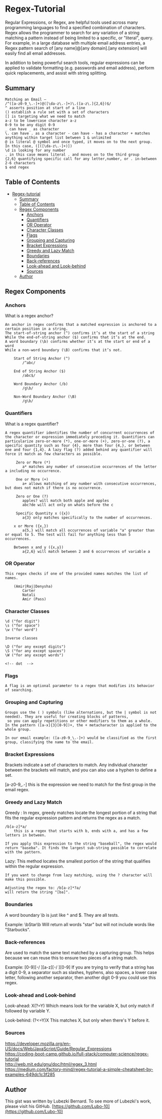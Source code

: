 # Regex-Tutorial

Regular Expressions, or Regex, are helpful tools used across many programming languages to find a specified combination of characters. Regex allows the programmer to search for any variation of a string matching a pattern instead of being limited to a specific, or "literal", query. For example, in a large database with multiple email address entries, a Regex pattern search of [any name]@[any domain].[any extension] will easily find all email addresses.

In addition to being powerful search tools, regular expressions can be applied to validate formatting (e.g. passwords and email address), perform quick replacements, and assist with string splitting.

## Summary
    Matching an Email –
    /^([a-z0-9_\.-]+)@([\da-z\.-]+)\.([a-z\.]{2,6})$/
    ^ asserts position at start of a line
    () establish a rule set with a set of characters
    [] is targeting what we need to match
    a-z to be lowercase character a-z
    0-9 to be any digit 0-9
    _ can have _ as character
    \. can have . as a character - can have - has a character + matches anything within target list between 1 & unlimited
    @ is literal @ symbol and once typed, it moves on to the next group. In this case, ([([\da-z\.-]+)])
    \d is looking for any number
    . in this case means literal . and moves on to the third group
    {2,6} quantifying specific call for any letter,number, or . in-between 2-6 characters
    $ end regex

## Table of Contents

- [Regex-tutorial](#regex-tutorial)
  - [Summary](#summary)
  - [Table of Contents](#table-of-contents)
  - [Regex Components](#regex-components)
    - [Anchors](#anchors)
    - [Quantifiers](#quantifiers)
    - [OR Operator](#or-operator)
    - [Character Classes](#character-classes)
    - [Flags](#flags)
    - [Grouping and Capturing](#grouping-and-capturing)
    - [Bracket Expressions](#bracket-expressions)
    - [Greedy and Lazy Match](#greedy-and-lazy-match)
    - [Boundaries](#boundaries)
    - [Back-references](#back-references)
    - [Look-ahead and Look-behind](#look-ahead-and-look-behind)
    - [Sources](#sources)
  - [Author](#author)

## Regex Components

### Anchors

What is a regex anchor?

    An anchor in regex confirms that a matched expression is anchored to a certain position in a string. 
    The start-of-string anchor (^) confirms it’s at the start of a string
    While the end-of-string anchor ($) confirms that it’s at the end.
    A word boundary (\b) confirms whether it’s at the start or end of a word
    While a non-word boundary (\B) confirms that it’s not.

        Start of String Anchor (^)
            /^abc/

        End of String Anchor ($)
            /abc$/

        Word Boundary Anchor (/b)
            /g\b/

        Non-Word Boundary Anchor (\B)
            /g\b/

### Quantifiers

What is a regex quantifier?

    A regex quantifier identifies the number of concurrent occurrences of the character or expression immediately preceding it. Quantifiers can particularize zero-or-more (*), one-or-more (+), zero-or-one (?), a specific quantity such as four {4}, more than four {4,}, or between one and four {1,4}. A lazy flag (?) added behind any quantifier will force it match as few characters as possible.

         Zero or More (*)
            a* matches any number of consecutive occurrences of the letter a including no occurrence.

         One or More (+)
            a+ allows matching of any number with consecutive occurrences, but does not match if there is no occurrence.

         Zero or One (?)
            apples? will match both apple and apples
            abc?de will act only on whats before the c

         Specific Quantity x ({x})
            a{3} only matches specifically to the number of occurrences.

        x or More ({x,})
            a{5,} will match all occurrences of variable "a" greater than or equal to 5. The test will fail for anything less than 5 occurrences.

        Between x and y ({x,y})
            a{2,6} will match between 2 and 6 occurrences of variable a

### OR Operator

    This regex checks if one of the provided names matches the list of names.

        (Amir|Raj|Denysha)
            Carter
            Natali
            Amir (Pass)

### Character Classes

    \d ("for digit")
    \s ("for space")
    \w ("for word")

    Inverse classes

    \D ("for any except digits")
    \S ("for any except spaces")
    \W ("for any except words")

    <!-- dot  -->

### Flags

    A flag is an optional parameter to a regex that modifies its behavior of searching.

### Grouping and Capturing

    Groups use the ( ) symbols (like alternations, but the | symbol is not needed). They are useful for creating blocks of patterns,
     so you can apply repetitions or other modifiers to them as a whole. In the pattern ([a-x]{3}[0-9])+, the + metacharacter is applied to the whole group.

    In our email example: ([a-z0-9_\.-]+) would be classified as the first group, classifying the name to the email.

### Bracket Expressions

Brackets indicate a set of characters to match. Any individual character between the brackets will match, and you can also use a hyphen to define a set.

[a-z0-9_\.-] this is the expression we need to match for the first group in the email regex.

### Greedy and Lazy Match

Greedy : 
    In regex, greedy matches locate the longest portion of a string that fits the regular expression pattern and returns the regex as a match.

    /b[a-z]*a/
        this is a regex that starts with b, ends with a, and has a few letters in between.

    If you apply this expression to the string "baseball", the regex would return "baseba". It finds the largest sub-string possible to correlate with the pattern.

Lazy:
    This method locates the smallest portion of the string that qualifies within the regular expression.

    If you want to change from lazy matching, using the ? character will make this possible. 

    Adjusting the regex to: /b[a-z]*?a/ 
    will return the string "[ba]".

### Boundaries
A word boundary \b is just like ^ and $. They are all tests.

Example: \bStar\b
    Will return all words "star" but will not include words like "Starbucks".

### Back-references
Are used to match the same text matched by a capturing group. 
This helps because we can reuse this to ensure two pieces of a string match.

Example: [0-9][-/ ][a-z][-/ ][0-9]
    If you are trying to verify that a string has a digit 0-9, a separator such as slashes, hyphens, also spaces, a lower case letter, following another separator, then another digit 0-9 you could use this regex.

### Look-ahead and Look-behind

Look-ahead: X(?=Y) Which means look for the variable X, but only match if followed by variable Y. 

Look-behind: (?<=Y)X This matches X, but only when there's Y before it.

### Sources
https://developer.mozilla.org/en-US/docs/Web/JavaScript/Guide/Regular_Expressions<br>
https://coding-boot-camp.github.io/full-stack/computer-science/regex-tutorial <br>
http://web.mit.edu/gnu/doc/html/regex_3.html<br>
https://medium.com/factory-mind/regex-tutorial-a-simple-cheatsheet-by-examples-649dc1c3f285<br>

## Author

This gist was written by Lubezki Bernard. To see more of Lubezki's work, please visit his GitHub.
[https://github.com/Lubo-10](https://github.com/Lubo-10)